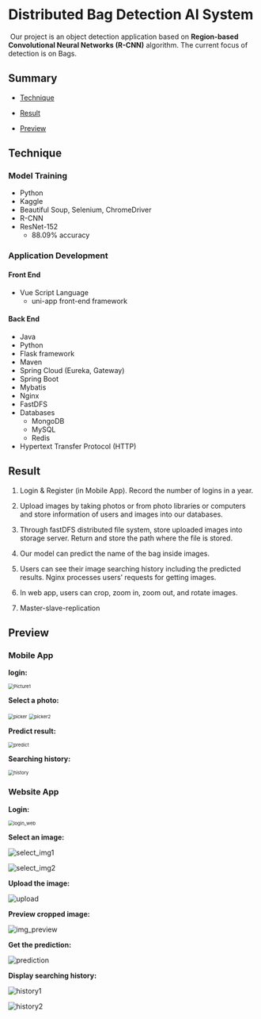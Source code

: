 # Distributed Bag Detection AI System

​	Our project is an object detection application based on **Region-based Convolutional Neural Networks (R-CNN)** algorithm. The current focus of detection is on Bags.



## Summary

- [Technique](##Technique)

- [Result](##Result)

- [Preview](##Preview)



## Technique

### Model Training

- Python
- Kaggle
- Beautiful Soup, Selenium, ChromeDriver
- R-CNN
- ResNet-152
  - 88.09% accuracy

### Application Development

#### Front End

- Vue Script Language
  - uni-app front-end framework 

#### Back End

- Java
- Python
- Flask framework
- Maven
- Spring Cloud (Eureka, Gateway)
- Spring Boot
- Mybatis
- Nginx
- FastDFS
- Databases
  - MongoDB
  - MySQL
  - Redis
- Hypertext Transfer Protocol (HTTP)



## Result

1) Login & Register (in Mobile App). Record the number of logins in a year.

2) Upload images by taking photos or from photo libraries or computers and store information of users and images into our databases.

3) Through fastDFS distributed file system, store uploaded images into storage server. Return and store the path where the file is stored. 

4) Our model can predict the name of the bag inside images.

5) Users can see their image searching history including the predicted results. Nginx processes users’ requests for getting images.

6) In web app, users can crop, zoom in, zoom out, and rotate images.

7) Master-slave-replication



## Preview

### Mobile App

**login:**

<img src="./images/login.jpg" alt="Picture1" style="zoom: 67%;" />

**Select a photo:**

<img src="./images/picker.jpg" alt="picker" style="zoom: 67%;" />

<img src="./images/picker2.jpg" alt="picker2" style="zoom: 67%;" />

**Predict result:**

<img src="./images/predict.jpg" alt="predict" style="zoom:67%;" />

**Searching history:**

<img src="./images/history.jpg" alt="history" style="zoom:67%;" />

### Website App

**Login:**

<img src="./images/login_web.png" alt="login_web" style="zoom:67%;" />

**Select an image:**

![select_img1](./images/select_img1.png)

![select_img2](./images/select_img2.png)

**Upload the image:**

![upload](./images/upload.png)

**Preview cropped image:**

![img_preview](./images/img_preview.png)

**Get the prediction:**

![prediction](./images/prediction.png)

**Display searching history:**

![history1](./images/history1.png)

![history2](./images/history2.png)




